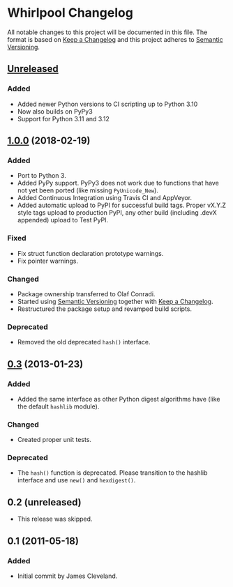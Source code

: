 # Whirlpool Changelog

All notable changes to this project will be documented in this file.
The format is based on [Keep a Changelog][keepachangelog] and this
project adheres to [Semantic Versioning][semver].

## [Unreleased]

### Added

- Added newer Python versions to CI scripting up to Python 3.10
- Now also builds on PyPy3
- Support for Python 3.11 and 3.12

## [1.0.0] (2018-02-19)

### Added

- Port to Python 3.
- Added PyPy support. PyPy3 does not work due to functions
  that have not yet been ported (like missing `PyUnicode_New`).
- Added Continuous Integration using Travis CI and AppVeyor.
- Added automatic upload to PyPI for successful build tags. Proper
  vX.Y.Z style tags upload to production PyPI, any other build
  (including .devX appended) upload to Test PyPI.

### Fixed

- Fix struct function declaration prototype warnings.
- Fix pointer warnings.

### Changed

- Package ownership transferred to Olaf Conradi.
- Started using [Semantic Versioning][semver] together with
  [Keep a Changelog][keepachangelog].
- Restructured the package setup and revamped build scripts.

### Deprecated

- Removed the old deprecated `hash()` interface.

## [0.3] (2013-01-23)

### Added

- Added the same interface as other Python digest algorithms have
  (like the default `hashlib` module).

### Changed

- Created proper unit tests.

### Deprecated

- The `hash()` function is deprecated. Please transition to the hashlib
  interface and use `new()` and `hexdigest()`.

## 0.2 (unreleased)

- This release was skipped.

## 0.1 (2011-05-18)

### Added

- Initial commit by James Cleveland.

[Unreleased]: https://github.com/oohlaf/python-whirlpool/compare/v1.0.0...HEAD
[1.0.0]: https://github.com/oohlaf/python-whirlpool/compare/v0.3...v1.0.0
[0.3]: https://github.com/oohlaf/python-whirlpool/compare/v0.1...v0.3
[semver]: https://semver.org/spec/v2.0.0.html
[keepachangelog]: http://keepachangelog.com/en/1.0.0/
